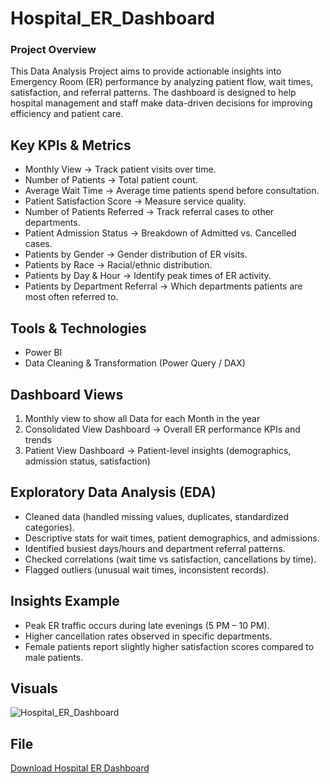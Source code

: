 # Hospital_ER_Dashboard
### Project Overview
This Data Analysis Project aims to provide actionable insights into Emergency Room (ER) performance by analyzing patient flow, wait times, satisfaction, and referral patterns. The dashboard is designed to help hospital management and staff make data-driven decisions for improving efficiency and patient care.

## Key KPIs & Metrics
- Monthly View → Track patient visits over time.
- Number of Patients → Total patient count.
- Average Wait Time → Average time patients spend before consultation.
- Patient Satisfaction Score → Measure service quality.
- Number of Patients Referred → Track referral cases to other departments.
- Patient Admission Status → Breakdown of Admitted vs. Cancelled cases.
- Patients by Gender → Gender distribution of ER visits.
- Patients by Race → Racial/ethnic distribution.
- Patients by Day & Hour → Identify peak times of ER activity.
- Patients by Department Referral → Which departments patients are most often referred to.

## Tools & Technologies
- Power BI
- Data Cleaning & Transformation (Power Query / DAX)

## Dashboard Views
1. Monthly view to show all Data for each Month in the year
2. Consolidated View Dashboard → Overall ER performance KPIs and trends
3. Patient View Dashboard → Patient-level insights (demographics, admission status, satisfaction)

## Exploratory Data Analysis (EDA)
- Cleaned data (handled missing values, duplicates, standardized categories).
- Descriptive stats for wait times, patient demographics, and admissions.
- Identified busiest days/hours and department referral patterns.
- Checked correlations (wait time vs satisfaction, cancellations by time).
- Flagged outliers (unusual wait times, inconsistent records).

## Insights Example
- Peak ER traffic occurs during late evenings (5 PM – 10 PM).
- Higher cancellation rates observed in specific departments.
- Female patients report slightly higher satisfaction scores compared to male patients.

## Visuals
![Hospital_ER_Dashboard](./Hospital_ER.GIF)
## File
[Download Hospital ER Dashboard](./Hospital_ER_Dashboard.pbix)
